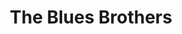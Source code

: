 ---
title: "The Blues Brothers"

year: 1980

director: "John Landis"

summary: "Two brothers (who play the blues) gets their (blues-) band back together"

comment: "A SNL sketch that got feature-length budget and went classic. This, children, was at a time when even making a point of being unsubtle in visual gags  had a subtle effect. You don't even have to have seen Bullit or Cannonball Run or any classic car chase scene to understand the sarcasm here. Also, Carrie Fischer is in it, and it's not Star Wars!"

video: "https://media.giphy.com/media/v1.Y2lkPTc5MGI3NjExZTkyaHEzZDY1dnJneDU2dGhpaHg5djJucmExamd3ZG13MXIzbmY2eSZlcD12MV9pbnRlcm5hbF9naWZfYnlfaWQmY3Q9Zw/2LUvrAtwUY54k/giphy.mp4"

image: "https://media.giphy.com/media/2LUvrAtwUY54k/giphy.gif"

imdb: "https://www.imdb.com/title/tt0080455/"

quotes:
  - "We got both kinds, we got country AND western"
  - "It wasn't a lie, it was just bullshit."
---